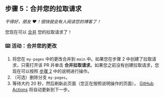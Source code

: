 <!--
  <<< Author notes: Step 5 >>>
  Start this step by acknowledging the previous step.
  Define terms and link to docs.github.com.
-->

## 步骤 5：合并您的拉取请求

_干得好，朋友 :heart:！很快就会有人阅读您的博客了！_

您现在可以 [合并](https://docs.github.com/en/get-started/quickstart/github-glossary#merge) 您的拉取请求了！

### :keyboard: 活动：合并您的更改

1. 将您在 `my-pages` 中的更改合并到 `main` 中。如果您在步骤 2 中创建了拉取请求，只需打开该 PR 并单击 **合并拉取请求**。如果您之前没有创建拉取请求，您现在可以按照 [步骤 2](/.github/steps/2-configure-your-site.md) 中的说明进行操作。
1. （可选）删除分支 `my-pages`。
1. 等待大约 20 秒，然后刷新此页面（您正在按照说明操作的页面）。 [GitHub Actions](https://docs.github.com/en/actions) 将自动更新到下一步。
